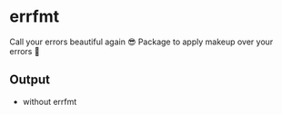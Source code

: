 # errfmt

Call your errors beautiful again 😎
Package to apply makeup over your errors 💄 

## Output

- without errfmt


